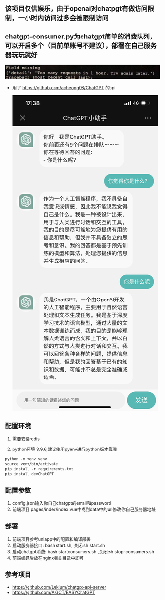 ## 该项目仅供娱乐，由于openai对chatpgt有做访问限制，一小时内访问过多会被限制访问
## chatgpt-consumer.py为chatgpt简单的消费队列，可以开启多个（目前单账号不建议），部署在自己服务器玩玩就好
![](./error.png)

* 用了 https://github.com/acheong08/ChatGPT 的api

  ![](./example.jpeg)
## 配置环境
1. 需要安装redis

2. python环境 3.9.6,建议使用pyenv进行python版本管理
```
python -m venv venv
source venv/bin/activate
pip install -r requirements.txt
pip install devChatGPT
```
## 配置参数
1. config.json输入你自己chatgpt的email和password
2. 前端项目 pages/index/index.vue中找到data中的url修改你自己服务器地址
## 部署
1. 前端项目参考uniapp中的配置和编译部署
2. 启动服务器接口: bash start.sh, 关闭:sh start.sh
3. 启动chatgpt消费: bash startconsumers.sh ,关闭:sh stop-consumers.sh
4. 前端编译后放在nginx相关目录中即可
## 参考项目
* https://github.com/Lukium/chatgpt-api-server
* https://github.com/AIGCT/EASYChatGPT
